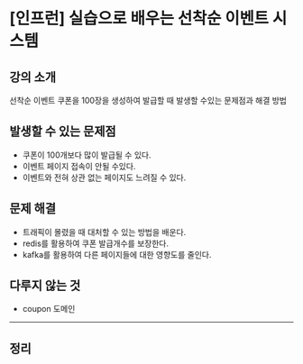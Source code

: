 # [인프런] 실습으로 배우는 선착순 이벤트 시스템

## 강의 소개
선착순 이벤트 쿠폰을 100장을 생성하여 발급할 때 발생할 수있는
문제점과 해결 방법

## 발생할 수 있는 문제점
- 쿠폰이 100개보다 많이 발급될 수 있다.
- 이벤트 페이지 접속이 안될 수있다.
- 이벤트와 전혀 상관 없는 페이지도 느려질 수 있다.

## 문제 해결
- 트래픽이 몰렸을 때 대처할 수 있는 방법을 배운다.
- redis를 활용하여 쿠폰 발급개수를 보장한다.
- kafka를 활용하여 다른 페이지들에 대한 영향도를 줄인다.

## 다루지 않는 것
- coupon 도메인
------------

## 정리



